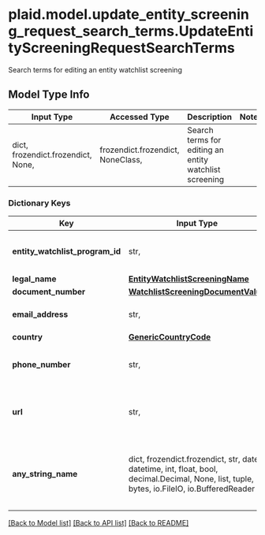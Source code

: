 # plaid.model.update_entity_screening_request_search_terms.UpdateEntityScreeningRequestSearchTerms

Search terms for editing an entity watchlist screening

## Model Type Info
Input Type | Accessed Type | Description | Notes
------------ | ------------- | ------------- | -------------
dict, frozendict.frozendict, None,  | frozendict.frozendict, NoneClass,  | Search terms for editing an entity watchlist screening | 

### Dictionary Keys
Key | Input Type | Accessed Type | Description | Notes
------------ | ------------- | ------------- | ------------- | -------------
**entity_watchlist_program_id** | str,  | str,  | ID of the associated entity program. | 
**legal_name** | [**EntityWatchlistScreeningName**](EntityWatchlistScreeningName.md) | [**EntityWatchlistScreeningName**](EntityWatchlistScreeningName.md) |  | [optional] 
**document_number** | [**WatchlistScreeningDocumentValue**](WatchlistScreeningDocumentValue.md) | [**WatchlistScreeningDocumentValue**](WatchlistScreeningDocumentValue.md) |  | [optional] 
**email_address** | str,  | str,  | A valid email address. | [optional] 
**country** | [**GenericCountryCode**](GenericCountryCode.md) | [**GenericCountryCode**](GenericCountryCode.md) |  | [optional] 
**phone_number** | str,  | str,  | A phone number in E.164 format. | [optional] 
**url** | str,  | str,  | An &#x27;http&#x27; or &#x27;https&#x27; URL (must begin with either of those). | [optional] 
**any_string_name** | dict, frozendict.frozendict, str, date, datetime, int, float, bool, decimal.Decimal, None, list, tuple, bytes, io.FileIO, io.BufferedReader | frozendict.frozendict, str, BoolClass, decimal.Decimal, NoneClass, tuple, bytes, FileIO | any string name can be used but the value must be the correct type | [optional]

[[Back to Model list]](../../README.md#documentation-for-models) [[Back to API list]](../../README.md#documentation-for-api-endpoints) [[Back to README]](../../README.md)

